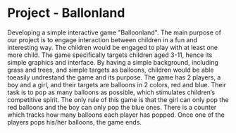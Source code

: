 # Project - Ballonland
Developing a simple interactive game "Balloonland".
The main purpose of our project is to engage interaction between children in a fun and interesting way. 
The children would be engaged to play with at least one more child. The game specifically targets children aged 3-11, hence its simple graphics and interface. By having a simple background, including grass and trees, and simple targets as balloons, children would be able toeasily undrestand the game and its purpose. 
The game has 2 players, a boy and a girl, and their targets are balloons in 2 colors, red and blue. 
Their task is to pop as many balloons as possible, which stimulates children’s competitive spirit. 
The only rule of this game is that the girl can only pop the red balloons and the boy can only pop the blue ones.
There is a counter which tracks how many balloons each player has popped.
Once one of the players pops his/her balloons, the game ends.
